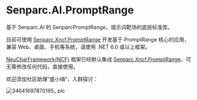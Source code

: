 # Senparc.AI.PromptRange
基于 Senparc.AI 的 SenparcPromptRange，提示词靶场的底层标准库。

目前可使用 [Senparc.Xncf.PromptRange](https://github.com/NeuCharFramework/NcfPackageSources/tree/master/src/Extensions/Senparc.Xncf.PromptRange) 开发基于 PromptRange 核心的应用，兼容 Web、桌面、手机等系统，请使用 .NET 6.0 或以上框架。

[NeuCharFramework(NCF)](https://github.com/orgs/NeuCharFramework) 框架已经默认集成 [Senparc.Xncf.PromptRange](https://github.com/NeuCharFramework/NcfPackageSources/tree/master/src/Extensions/Senparc.Xncf.PromptRange)，可无需修改任何代码，直接使用。

欢迎添加社区助理”盛小嗨“，入群探讨：

![34641697870195_ pic](https://github.com/Senparc/Senparc.AI.PromptRange/assets/2281927/0bd60a5d-6b22-4262-85c7-0abb94151ffc)
